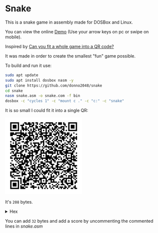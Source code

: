 # Snake

This is a snake game in assembly made for DOSBox and Linux.

You can view the online [Demo](https://donno2048.github.io/snake/) (Use your arrow keys on pc or swipe on mobile).

Inspired by [Can you fit a whole game into a QR code?](https://youtu.be/ExwqNreocpg)

It was made in order to create the smallest "fun" game possible.

To build and run it use:

```sh
sudo apt update
sudo apt install dosbox nasm -y
git clone https://github.com/donno2048/snake
cd snake
nasm snake.asm -o snake.com -f bin
dosbox -c "cycles 1" -c "mount c ." -c "c:" -c "snake"
```

It is so small I could fit it into a single QR:

<img src="./snake.png" width="250"/>

It's `208` bytes.

<details>
  <summary>Hex</summary>
  <br/>
    
```
50501f17b800b8500731ffb9d0
07b8200260f3abb8ffffb126bf
a802f3abb111ab60b12931c0f3
abb8ffffab6181c79e00e2edb1
26bf4a0df3ab616a06515f5de8
5a00e460240fbba0003c087e03
bb0400c0e8023c027402f7db29
dfb00926803d070f94c4740626
803d207593aa4f6006551e0759
418db6d0008d7c02fdf3a4fc07
6157893ed00008e475098bbed0
00b020aaeb054545e803005feb
a660b9ffff66f7f181e2ff0f81
fa80027df06a2852525f585931
d2f7f183fa127de081c7d300c1
e70226803d0974d3b007aa61c3
```
</details>

You can add `32` bytes and add a score by uncommenting the commented lines in _snake.asm_
